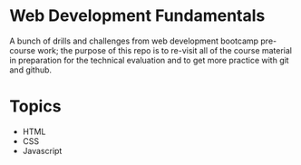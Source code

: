 # Web Development Fundamentals
A bunch of drills and challenges from web development bootcamp pre-course work; the purpose of this repo is to re-visit all of the course material in preparation for the technical evaluation and to get more practice with git and github.

# Topics
- HTML
- CSS
- Javascript
